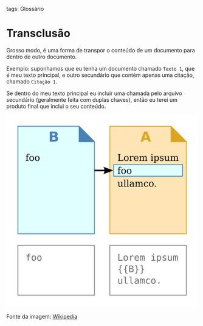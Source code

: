 tags: Glossário

# Transclusão

Grosso modo, é uma forma de transpor o conteúdo de um documento para dentro de outro documento. 

Exemplo: suponhamos que eu tenha um documento chamado `Texto 1`, que é meu texto principal, e outro secundário que contém apenas uma citação, chamado `Citação 1`. 

Se dentro do meu texto principal eu incluir uma chamada pelo arquivo secundário (geralmente feita com duplas chaves), então eu terei um produto final que inclui o seu conteúdo.

![image](./img/trans.png)

Fonte da imagem: [Wikipedia](https://en.wikipedia.org/wiki/Transclusion)